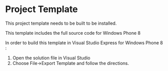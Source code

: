 Project Template
===

This project template needs to be built to be installed.


This template includes the full source code for Windows Phone 8


In order to build this template in Visual Studio Express for Windows Phone 8 :

1. Open the solution file in Visual Studio
2. Choose File->Export Template and follow the directions.